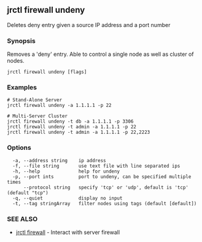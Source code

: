 ## jrctl firewall undeny

Deletes deny entry given a source IP address and a port number

### Synopsis

Removes a 'deny' entry. Able to control a single node as well as cluster of
nodes.

```
jrctl firewall undeny [flags]
```

### Examples

```
# Stand-Alone Server
jrctl firewall undeny -a 1.1.1.1 -p 22

# Multi-Server Cluster
jrctl firewall undeny -t db -a 1.1.1.1 -p 3306
jrctl firewall undeny -t admin -a 1.1.1.1 -p 22
jrctl firewall undeny -t admin -a 1.1.1.1 -p 22,2223
```

### Options

```
  -a, --address string    ip address
  -f, --file string       use text file with line separated ips
  -h, --help              help for undeny
  -p, --port ints         port to undeny, can be specified multiple times
      --protocol string   specify 'tcp' or 'udp', default is 'tcp' (default "tcp")
  -q, --quiet             display no input
  -t, --tag stringArray   filter nodes using tags (default [default])
```

### SEE ALSO

* [jrctl firewall](jrctl_firewall.md)	 - Interact with server firewall


